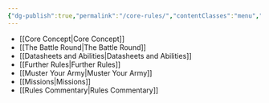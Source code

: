 ```yaml
---
{"dg-publish":true,"permalink":"/core-rules/","contentClasses":"menu","created":"2023-12-11T09:38:16.053+07:00","updated":"2023-12-11T10:56:39.762+07:00"}
---
```



- [[Core Concept\|Core Concept]]
- [[The Battle Round\|The Battle Round]]
- [[Datasheets and Abilities\|Datasheets and Abilities]]
- [[Further Rules\|Further Rules]]
- [[Muster Your Army\|Muster Your Army]]
- [[Missions\|Missions]]
- [[Rules Commentary\|Rules Commentary]]